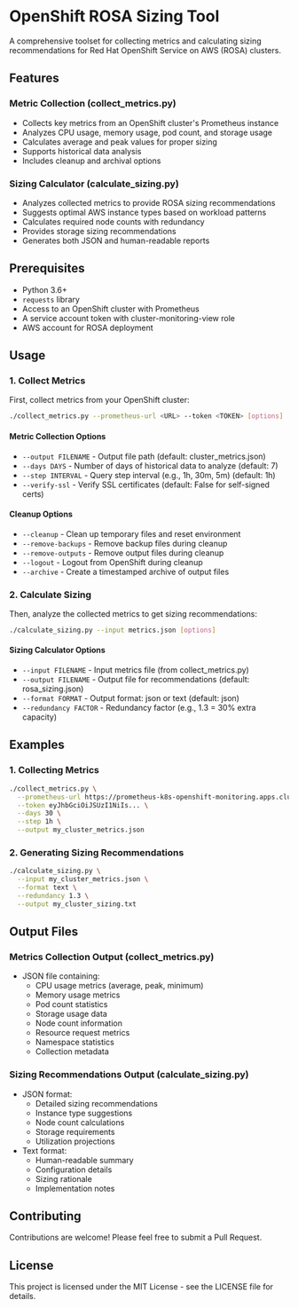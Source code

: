 # OpenShift ROSA Sizing Tool

A comprehensive toolset for collecting metrics and calculating sizing recommendations for Red Hat OpenShift Service on AWS (ROSA) clusters.

## Features

### Metric Collection (collect_metrics.py)
- Collects key metrics from an OpenShift cluster's Prometheus instance
- Analyzes CPU usage, memory usage, pod count, and storage usage
- Calculates average and peak values for proper sizing
- Supports historical data analysis
- Includes cleanup and archival options

### Sizing Calculator (calculate_sizing.py)
- Analyzes collected metrics to provide ROSA sizing recommendations
- Suggests optimal AWS instance types based on workload patterns
- Calculates required node counts with redundancy
- Provides storage sizing recommendations
- Generates both JSON and human-readable reports

## Prerequisites

- Python 3.6+
- `requests` library
- Access to an OpenShift cluster with Prometheus
- A service account token with cluster-monitoring-view role
- AWS account for ROSA deployment

## Usage

### 1. Collect Metrics

First, collect metrics from your OpenShift cluster:

```bash
./collect_metrics.py --prometheus-url <URL> --token <TOKEN> [options]
```

#### Metric Collection Options

- `--output FILENAME` - Output file path (default: cluster_metrics.json)
- `--days DAYS` - Number of days of historical data to analyze (default: 7)
- `--step INTERVAL` - Query step interval (e.g., 1h, 30m, 5m) (default: 1h)
- `--verify-ssl` - Verify SSL certificates (default: False for self-signed certs)

#### Cleanup Options

- `--cleanup` - Clean up temporary files and reset environment
- `--remove-backups` - Remove backup files during cleanup
- `--remove-outputs` - Remove output files during cleanup
- `--logout` - Logout from OpenShift during cleanup
- `--archive` - Create a timestamped archive of output files

### 2. Calculate Sizing

Then, analyze the collected metrics to get sizing recommendations:

```bash
./calculate_sizing.py --input metrics.json [options]
```

#### Sizing Calculator Options

- `--input FILENAME` - Input metrics file (from collect_metrics.py)
- `--output FILENAME` - Output file for recommendations (default: rosa_sizing.json)
- `--format FORMAT` - Output format: json or text (default: json)
- `--redundancy FACTOR` - Redundancy factor (e.g., 1.3 = 30% extra capacity)

## Examples

### 1. Collecting Metrics

```bash
./collect_metrics.py \
  --prometheus-url https://prometheus-k8s-openshift-monitoring.apps.cluster.example.com \
  --token eyJhbGciOiJSUzI1NiIs... \
  --days 30 \
  --step 1h \
  --output my_cluster_metrics.json
```

### 2. Generating Sizing Recommendations

```bash
./calculate_sizing.py \
  --input my_cluster_metrics.json \
  --format text \
  --redundancy 1.3 \
  --output my_cluster_sizing.txt
```

## Output Files

### Metrics Collection Output (collect_metrics.py)
- JSON file containing:
  - CPU usage metrics (average, peak, minimum)
  - Memory usage metrics
  - Pod count statistics
  - Storage usage data
  - Node count information
  - Resource request metrics
  - Namespace statistics
  - Collection metadata

### Sizing Recommendations Output (calculate_sizing.py)
- JSON format:
  - Detailed sizing recommendations
  - Instance type suggestions
  - Node count calculations
  - Storage requirements
  - Utilization projections
- Text format:
  - Human-readable summary
  - Configuration details
  - Sizing rationale
  - Implementation notes

## Contributing

Contributions are welcome! Please feel free to submit a Pull Request.

## License

This project is licensed under the MIT License - see the LICENSE file for details.

